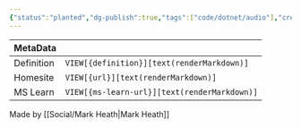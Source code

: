 ```yaml
---
{"status":"planted","dg-publish":true,"tags":["code/dotnet/audio"],"creation_date":"2024-05-06 07:46","definition":"NAudio is an open source .NET audio library written by Mark Heath","ms-learn-url":"undefined","url":"https://github.com/naudio/NAudio","aliases":null,"permalink":"/code/naudio/","dgPassFrontmatter":true}
---
```



| MetaData   |                                              |
| ---------- | -------------------------------------------- |
| Definition | `VIEW[{definition}][text(renderMarkdown)]`   |
| Homesite   | `VIEW[{url}][text(renderMarkdown)]`          |
| MS Learn   | `VIEW[{ms-learn-url}][text(renderMarkdown)]` |
Made by [[Social/Mark Heath\|Mark Heath]]